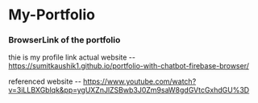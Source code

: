 # My-Portfolio
### BrowserLink of the portfolio
thie is my profile link
actual website -- https://sumitkaushik1.github.io/portfolio-with-chatbot-firebase-browser/
<!--
https://sumitkaushik.us.to/-->
referenced website -- https://www.youtube.com/watch?v=3iLLBXGblqk&pp=ygUXZnJlZSBwb3J0Zm9saW8gdGVtcGxhdGU%3D


